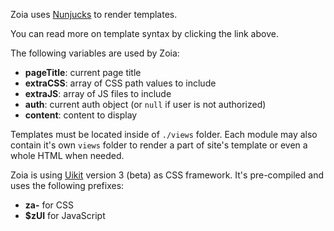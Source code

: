 Zoia uses [Nunjucks](https://mozilla.github.io/nunjucks/) to render templates. 

You can read more on template syntax by clicking the link above.

The following variables are used by Zoia:

* **pageTitle**: current page title
* **extraCSS**: array of CSS path values to include
* **extraJS**: array of JS files to include
* **auth**: current auth object (or `null` if user is not authorized)
* **content**: content to display

Templates must be located inside of `./views` folder. Each module may also contain it's own `views` folder to render a part of site's template or even a whole HTML when needed.

Zoia is using [Uikit](https://getuikit.com/) version 3 (beta) as CSS framework. It's pre-compiled and uses the following prefixes:

* **za-** for CSS
* **$zUI** for JavaScript